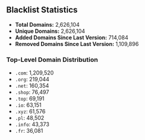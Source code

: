 ## Blacklist Statistics

- **Total Domains:** 2,626,104
- **Unique Domains:** 2,626,104
- **Added Domains Since Last Version:** 714,084
- **Removed Domains Since Last Version:** 1,109,896

### Top-Level Domain Distribution

-  `.com`: 1,209,520
-  `.org`: 219,044
-  `.net`: 160,354
-  `.shop`: 76,497
-  `.top`: 69,191
-  `.io`: 63,151
-  `.xyz`: 61,576
-  `.pl`: 48,502
-  `.info`: 43,373
-  `.fr`: 36,081
